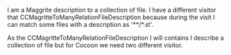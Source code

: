 I am a Maggrite description to a collection of file. I have a different visitor that CCMagritteToManyRelationFileDescription because during the visit I can match some files with a description as '**/*.st'.

As the CCMagritteToManyRelationFileDescription I will contains I describe a collection of file but for Cocoon we need two different visitor.